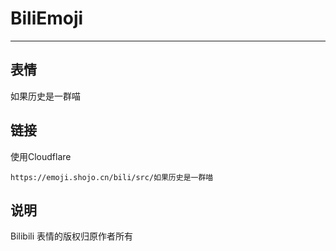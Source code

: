 # BiliEmoji
---
## 表情
如果历史是一群喵
## 链接
使用Cloudflare
```
https://emoji.shojo.cn/bili/src/如果历史是一群喵
```
## 说明
Bilibili 表情的版权归原作者所有
